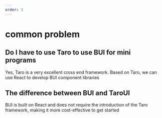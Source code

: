 ```yaml
---
order: 3
---
```


# common problem

## Do I have to use Taro to use BUI for mini programs

Yes, Taro is a very excellent cross end framework. Based on Taro, we can use React to develop BUI component libraries

## The difference between BUI and TaroUI

BUI is built on React and does not require the introduction of the Taro framework, making it more cost-effective to get started
